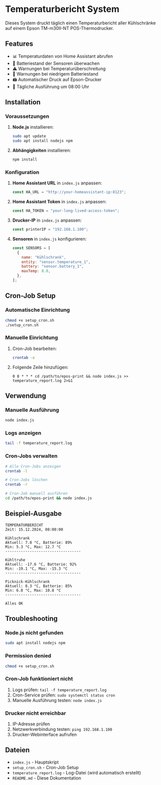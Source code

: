 # Temperaturbericht System

Dieses System druckt täglich einen Temperaturbericht aller Kühlschränke auf einem Epson TM-m30II-NT POS-Thermodrucker.

## Features

- 📊 Temperaturdaten von Home Assistant abrufen
- 🔋 Batteriestand der Sensoren überwachen
- ⚠️ Warnungen bei Temperaturüberschreitung
- 🔋 Warnungen bei niedrigem Batteriestand
- 🖨️ Automatischer Druck auf Epson-Drucker
- 📅 Tägliche Ausführung um 08:00 Uhr

## Installation

### Voraussetzungen

1. **Node.js** installieren:

   ```bash
   sudo apt update
   sudo apt install nodejs npm
   ```

2. **Abhängigkeiten** installieren:
   ```bash
   npm install
   ```

### Konfiguration

1. **Home Assistant URL** in `index.js` anpassen:

   ```javascript
   const HA_URL = "http://your-homeassistant-ip:8123";
   ```

2. **Home Assistant Token** in `index.js` anpassen:

   ```javascript
   const HA_TOKEN = "your-long-lived-access-token";
   ```

3. **Drucker-IP** in `index.js` anpassen:

   ```javascript
   const printerIP = "192.168.1.100";
   ```

4. **Sensoren** in `index.js` konfigurieren:
   ```javascript
   const SENSORS = [
     {
       name: "Kühlschrank",
       entity: "sensor.temperature_1",
       battery: "sensor.battery_1",
       maxTemp: 8.0,
     },
   ];
   ```

## Cron-Job Setup

### Automatische Einrichtung

```bash
chmod +x setup_cron.sh
./setup_cron.sh
```

### Manuelle Einrichtung

1. Cron-Job bearbeiten:

   ```bash
   crontab -e
   ```

2. Folgende Zeile hinzufügen:
   ```
   0 8 * * * cd /path/to/epos-print && node index.js >> temperature_report.log 2>&1
   ```

## Verwendung

### Manuelle Ausführung

```bash
node index.js
```

### Logs anzeigen

```bash
tail -f temperature_report.log
```

### Cron-Jobs verwalten

```bash
# Alle Cron-Jobs anzeigen
crontab -l

# Cron-Jobs löschen
crontab -r

# Cron-Job manuell ausführen
cd /path/to/epos-print && node index.js
```

## Beispiel-Ausgabe

```
TEMPERATURBERICHT
Zeit: 15.12.2024, 08:00:00

Kühlschrank
Aktuell: 7.8 °C, Batterie: 89%
Min: 5.3 °C, Max: 12.7 °C
----------------------------------

Kühltruhe
Aktuell: -17.6 °C, Batterie: 92%
Min: -19.1 °C, Max: -15.3 °C
----------------------------------

Picknick-Kühlschrank
Aktuell: 8.3 °C, Batterie: 85%
Min: 6.8 °C, Max: 10.8 °C
----------------------------------

Alles OK
```

## Troubleshooting

### Node.js nicht gefunden

```bash
sudo apt install nodejs npm
```

### Permission denied

```bash
chmod +x setup_cron.sh
```

### Cron-Job funktioniert nicht

1. Logs prüfen: `tail -f temperature_report.log`
2. Cron-Service prüfen: `sudo systemctl status cron`
3. Manuelle Ausführung testen: `node index.js`

### Drucker nicht erreichbar

1. IP-Adresse prüfen
2. Netzwerkverbindung testen: `ping 192.168.1.100`
3. Drucker-Webinterface aufrufen

## Dateien

- `index.js` - Hauptskript
- `setup_cron.sh` - Cron-Job Setup
- `temperature_report.log` - Log-Datei (wird automatisch erstellt)
- `README.md` - Diese Dokumentation
